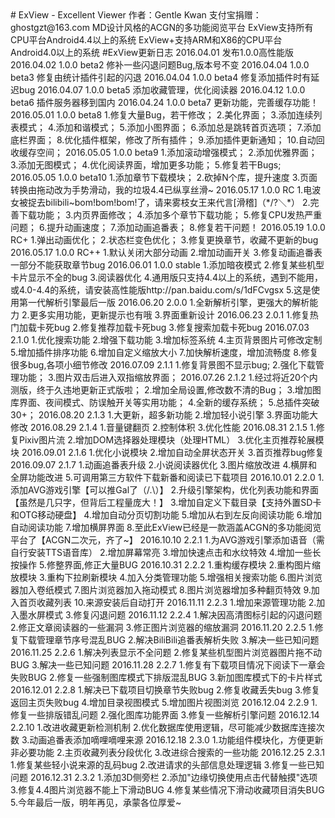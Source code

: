 <meta name="ujianVerification" content="baf0d699918ac92d25b9c78293553da7" />
# ExView - Excellent Viewer  
作者：Gentle Kwan  
支付宝捐赠：ghostgzt@163.com  
MD设计风格的ACGN的多功能阅览平台  
ExView支持所有CPU平台Android4.4以上的系统  
ExView+支持ARM和X86的CPU平台Android4.0以上的系统  
#ExView更新日志  
2016.04.01 发布1.0.0高性能版  
2016.04.02 1.0.0 beta2 修补一些闪退问题Bug,版本号不变  
2016.04.04 1.0.0 beta3 修复由统计插件引起的闪退  
2016.04.04 1.0.0 beta4 修复添加插件时有延迟bug  
2016.04.07 1.0.0 beta5 添加收藏管理，优化阅读器  
2016.04.12 1.0.0 beta6 插件服务器移到国内  
2016.04.24 1.0.0 beta7 更新功能，完善缓存功能！  
2016.05.01 1.0.0 beta8       
1.修复大量Bug，若干修改；  
2.美化界面；  
3.添加连续列表模式；  
4.添加和谐模式；  
5.添加小图界面；  
6.添加总是跳转首页选项；  
7.添加底栏界面；  
8.优化插件框架，修改了所有插件；  
9.添加插件更新通知；  
10.自动回收缓存空间；  
2016.05.05 1.0.0 beta9       
1.添加滚动增强模式；  
2.添加优雅界面；  
3.添加无图模式；  
4.优化阅读界面，增加更多功能；  
5.修复若干Bugs;		     
2016.05.05 1.0.0 beta10      
1.添加章节下载模块；  
2.砍掉N个库，提升速度  
3.页面转换由拖动改为手势滑动，我的垃圾4.4已纵享丝滑~  
2016.05.17 1.0.0 RC  
1.电波女被捉去bilibili~bom!bom!bom!了，请来雾枝女王来代言[滑稽]（*/?＼*）  
2.完善下载功能；  
3.内页界面修改；  
4.添加多个章节下载功能；  
5.修复CPU发热严重问题；  
6.提升动画速度；  
7.添加动画追番表；  
8.修复若干问题！  
2016.05.19 1.0.0 RC+  
1.弹出动画优化；  
2.状态栏变色优化；  
3.修复更换章节，收藏不更新的bug  
2016.05.17 1.0.0 RC++  
1.默认关闭大部分动画  
2.增加动画开关  
3.修复动画追番表一部分不能获取章节bug  
2016.06.01 1.0.0 stable  
1.添加暗夜模式  
2.修复某些机型卡片显示不全的bug  
3.阅读器优化  
4.通用版只支持4.4以上的系统，遇到不能用，或4.0-4.4的系统，请安装高性能版http://pan.baidu.com/s/1dFCvgsx  
5.这是使用第一代解析引擎最后一版  
2016.06.20 2.0.0  
1.全新解析引擎，更强大的解析能力  
2.更多实用功能，更新提示也有哦  
3.界面重新设计  
2016.06.23 2.0.1  
1.修复热门加载卡死bug  
2.修复推荐加载卡死bug  
3.修复搜索加载卡死bug  
2016.07.03 2.1.0  
1.优化搜索功能  
2.增强下载功能  
3.增加标签系统  
4.主页背景图片可修改定制  
5.增加插件排序功能  
6.增加自定义缩放大小  
7.加快解析速度，增加流畅度  
8.修复很多bug,各项小细节修改  
2016.07.09 2.1.1  
1.修复背景图不显示bug;  
2.强化下载管理功能；  
3.图片双击后进入双指缩放界面；  
2016.07.26 2.1.2  
1.经过将近20个内测版，终于久违地更新正式版啦；  
2.增加全局设置,修改数不清的Bug；  
3.增加图库界面、夜间模式、防误触开关等实用功能；  
4.全新的缓存系统；  
5.总插件突破30+；  
2016.08.20 2.1.3  
1.大更新，超多新功能  
2.增加轻小说引擎  
3.界面功能大修改  
2016.08.29 2.1.4  
1.音量键翻页  
2.控制体积  
3.优化性能  
2016.08.31 2.1.5  
1.修复Pixiv图片流  
2.增加DOM选择器处理模块（处理HTML）  
3.优化主页推荐轮展模块  
2016.09.01 2.1.6  
1.优化小说模块  
2.增加自动全屏状态开关  
3.首页推荐bug修复  
2016.09.07 2.1.7  
1.动画追番表升级  
2.小说阅读器优化  
3.图片缩放改进  
4.横屏和全屏功能改进  
5.可调用第三方软件下载新番和阅读已下载项目  
2016.10.01 2.2.0
1.添加AVG游戏引擎【可以推Gal了（/.\）】  
2.升级引擎架构，优化列表功能和界面【虽然是几只字，但背后工程量庞大！】  
3.增加自定义下载目录【支持外置SD卡和OTG移动硬盘】  
4.增加自动分页切割功能  
5.增加从右到左反向阅读功能  
6.增加自动阅读功能  
7.增加横屏界面  
8.至此ExView已经是一款涵盖ACGN的多功能阅览平台了【ACGN二次元，齐了~】  
2016.10.10 2.2.1  
1.为AVG游戏引擎添加语音（需自行安装TTS语音库）  
2.增加屏幕常亮  
3.增加快速点击和水纹特效  
4.增加一些长按操作  
5.修整界面,修正大量BUG  
2016.10.31 2.2.2  
1.重构缓存模块  
2.重构图片缩放模块  
3.重构下拉刷新模块  
4.加入分类管理功能  
5.增强相关搜索功能  
6.图片浏览器加入卷纸模式  
7.图片浏览器加入拖动模式  
8.图片浏览器增加多种翻页特效  
9.加入首页收藏列表  
10.来源安装后自动打开  
2016.11.11 2.2.3  
1.增加来源管理功能  
2.加入墨水屏模式  
3.修复闪退问题  
2016.11.12 2.2.4  
1.解决因高清图标引起的闪退问题  
2.修正文章阅读器的一些漏洞  
3.修正图片浏览器的缩放漏洞  
2016.11.20 2.2.5  
1.修复下载管理章节序号混乱BUG  
2.解决BiliBili追番表解析失败  
3.解决一些已知问题   
2016.11.25 2.2.6  
1.解决列表显示不全问题  
2.修复某些机型图片浏览器图片拖不动BUG  
3.解决一些已知问题  
2016.11.28 2.2.7  
1.修复有下载项目情况下阅读下一章会失败BUG  
2.修复一些强制图库模式下排版混乱BUG  
3.新加图库模式下的卡片样式  
2016.12.01 2.2.8  
1.解决已下载项目切换章节失败bug  
2.修复收藏丢失bug  
3.修复返回主页失败bug  
4.增加目录视图模式  
5.增加图片视图浏览  
2016.12.04 2.2.9  
1.修复一些排版错乱问题  
2.强化图库功能界面  
3.修复一些解析引擎问题  
2016.12.14 2.2.10  
1.改进收藏更新检测机制  
2.优化数据库使用逻辑，尽可能减少数据库连接次数  
3.动画追番表添加嘀哩嘀哩来源  
2016.12.18 2.3.0  
1.功能组件模块化，方便更新非必要功能  
2.主页收藏列表分段优化  
3.改进综合搜索的一些功能  
2016.12.25 2.3.1  
1.修复某些轻小说来源的乱码bug  
2.改进请求的头部信息处理逻辑  
3.修复一些已知问题  
2016.12.31 2.3.2  
1.添加3D侧旁栏  
2.添加"边缘切换使用点击代替触摸"选项  
3.修复4.4图片浏览器不能上下滑动BUG  
4.修复某些情况下滑动收藏项目消失BUG  
5.今年最后一版，明年再见，承蒙各位厚爱~  
